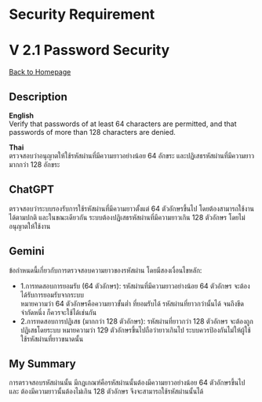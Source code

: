 # Security Requirement
# V 2.1 Password Security

[ Back to Homepage ](https://witchapolinaksorn.github.io)  


**Description**
--- 
**English**  
Verify that passwords of at least 64 characters are permitted, and that passwords of more than 128 characters are denied. 

**Thai**  
ตรวจสอบว่าอนุญาตให้ใช้รหัสผ่านที่มีความยาวอย่างน้อย 64 อักขระ และปฏิเสธรหัสผ่านที่มีความยาวมากกว่า 128 อักขระ

**ChatGPT**
---
ตรวจสอบว่าระบบรองรับการใช้รหัสผ่านที่มีความยาวตั้งแต่ 64 ตัวอักษรขึ้นไป โดยต้องสามารถใช้งานได้ตามปกติ และในขณะเดียวกัน ระบบต้องปฏิเสธรหัสผ่านที่มีความยาวเกิน 128 ตัวอักษร โดยไม่อนุญาตให้ใช้งาน

**Gemini**
---
ข้อกำหนดนี้เกี่ยวกับการตรวจสอบความยาวของรหัสผ่าน โดยมีสองเงื่อนไขหลัก:
- 1.การทดสอบการยอมรับ (64 ตัวอักษร): รหัสผ่านที่มีความยาวอย่างน้อย 64 ตัวอักษร จะต้องได้รับการยอมรับจากระบบ  
หมายความว่า 64 ตัวอักษรคือความยาวขั้นต่ำ ที่ยอมรับได้  รหัสผ่านที่ยาวกว่านั้นได้ จนถึงขีดจำกัดหนึ่ง ก็ควรจะใช้ได้เช่นกัน  
- 2.การทดสอบการปฏิเสธ (มากกว่า 128 ตัวอักษร): รหัสผ่านที่ยาวกว่า 128 ตัวอักษร จะต้องถูกปฏิเสธโดยระบบ  หมายความว่า 129 ตัวอักษรขึ้นไปถือว่ายาวเกินไป  ระบบควรป้องกันไม่ให้ผู้ใช้ใช้รหัสผ่านที่ยาวขนาดนั้น

**My Summary**
---
การตรวจสอบรหัสผ่านนั้น มีกฎเกณฑ์คือรหัสผ่านนั้นต้องมีความยาวอย่างน้อย 64 ตัวอักษรขึ้นไป
และ ต้องมีความยาวนั้นต้องไม่เกิน 128 ตัวอักษร จึงจะสามารถใช้รหัสผ่านนั้นได้
